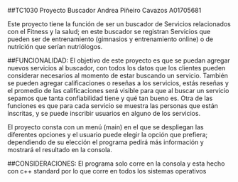 ##TC1030 Proyecto Buscador
Andrea Piñeiro Cavazos
A01705681


Este proyecto tiene la función de ser un buscador de Servicios relacionados con el Fitness y la salud; en este buscador 
se registran Servicios que pueden ser de entrenamiento (gimnasios y entrenamiento online) o de nutrición que serían 
nutriólogos.

##FUNCIONALIDAD: 
El objetivo de este proyecto es que se puedan agregar nuevos servicios al buscador, con todos los datos 
que los clientes pueden considerar necesarios al momento de estar buscando un servicio. 
También se pueden agregar calificaciones o reseñas a los servicios, estás reseñas y el promedio de las calificaciones será
visible para que al buscar un servicio sepamos que tanta confiabilidad tiene y qué tan bueno es. 
Otra de las funciones es que para cada servicio se muestra las personas que están inscritas, y se puede inscribir usuarios 
en alguno de los servicios.

El proyecto consta con un menú (main) en el que se despliegan las diferentes opciones y el usuario puede elegir la opción que 
prefiera; dependiendo de su elección el programa pedirá más información y mostrará el resultado en la consola.


##CONSIDERACIONES: 
El programa solo corre en la consola y esta hecho con c++ standard por lo que corre en todos los sistemas 
operativos 
